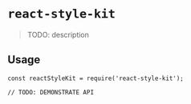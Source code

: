 # `react-style-kit`

> TODO: description

## Usage

```
const reactStyleKit = require('react-style-kit');

// TODO: DEMONSTRATE API
```
